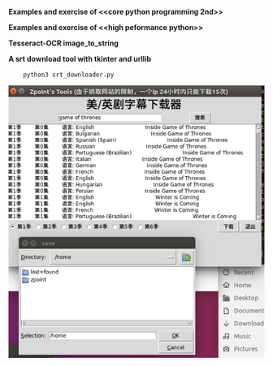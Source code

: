 **Examples and exercise of \<\<core python programming 2nd\>\>**


**Examples and exercise of \<\<high peformance python\>\>**

**Tesseract-OCR image_to_string**

**A srt download tool with tkinter and urllib**

		python3 srt_downloader.py

![image](https://github.com/zpoint/Python/blob/master/screenshots/1.png)
